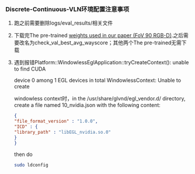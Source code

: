 ### Discrete-Continuous-VLN环境配置注意事项

1. 跑之前需要删除logs/eval_results/相关文件

2. 下载完The pre-trained [weights used in our paper (FoV 90 RGB-D)](https://drive.google.com/file/d/1hRdecKWHnKjidIT_i5H5lEGRS53ewWEs/view?usp=drive_link).之后需要改名为check_val_best_avg_wayscore；其他两个The pre-trained无需下载

3. 遇到报错Platform::WindowlessEglApplication::tryCreateContext(): unable to find CUDA

   device 0 among 1 EGL devices in total WindowlessContext: Unable to create

   windowless context时，in the /usr/share/glvnd/egl_vendor.d/ directory, create a file named 10_nvidia.json with the following content:

   ```json
   {
   "file_format_version" : "1.0.0",
   "ICD" : {
   "library_path" : "libEGL_nvidia.so.0"
   }
   }
   ```

   then do

   ```bash
   sudo ldconfig
   ```

   

